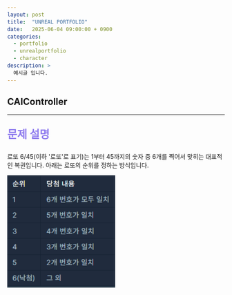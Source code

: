 ```yaml
---
layout: post
title:  "UNREAL PORTFOLIO"
date:   2025-06-04 09:00:00 + 0900
categories:
  - portfolio
  - unrealportfolio
  - character
description: >
  예시글 입니다.
---
```

## CAIController

---

<p style = "color:#8f7cee; font-size:25px; font-weight:bold">
문제 설명
</p>

로또 6/45(이하 '로또'로 표기)는 1부터 45까지의 숫자 중 6개를 찍어서 맞히는 대표적인 복권입니다. 아래는 로또의 순위를 정하는 방식입니다.

<img src = "/assets/img/codingtest/77484.png" width = "250" height = "260">
